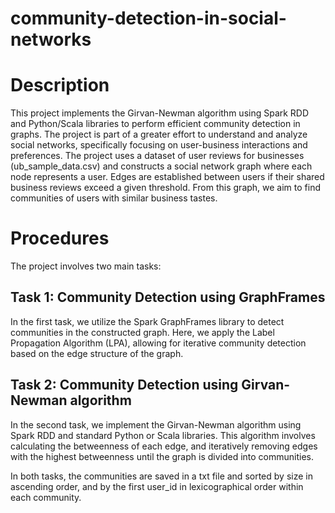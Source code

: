 # community-detection-in-social-networks

# Description
This project implements the Girvan-Newman algorithm using Spark RDD and Python/Scala libraries to perform efficient community detection in graphs. The project is part of a greater effort to understand and analyze social networks, specifically focusing on user-business interactions and preferences. The project uses a dataset of user reviews for businesses (ub_sample_data.csv) and constructs a social network graph where each node represents a user. Edges are established between users if their shared business reviews exceed a given threshold. From this graph, we aim to find communities of users with similar business tastes.

# Procedures
The project involves two main tasks:

## Task 1: Community Detection using GraphFrames
In the first task, we utilize the Spark GraphFrames library to detect communities in the constructed graph. Here, we apply the Label Propagation Algorithm (LPA), allowing for iterative community detection based on the edge structure of the graph.

## Task 2: Community Detection using Girvan-Newman algorithm
In the second task, we implement the Girvan-Newman algorithm using Spark RDD and standard Python or Scala libraries. This algorithm involves calculating the betweenness of each edge, and iteratively removing edges with the highest betweenness until the graph is divided into communities.

In both tasks, the communities are saved in a txt file and sorted by size in ascending order, and by the first user_id in lexicographical order within each community.
